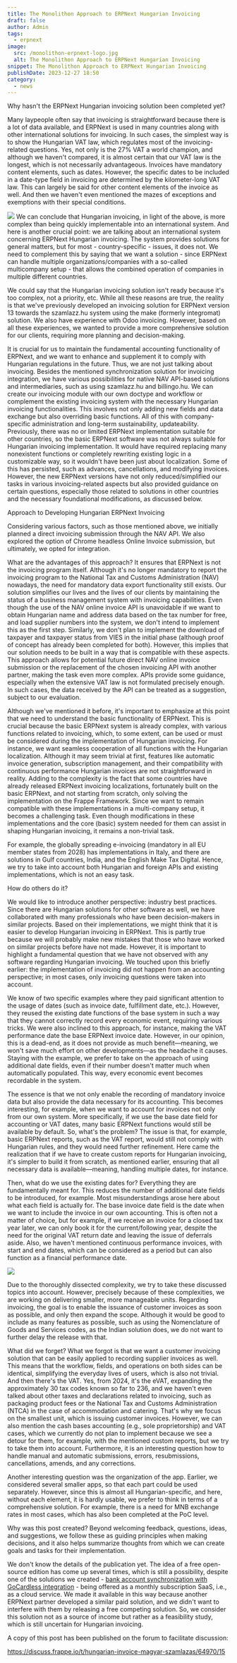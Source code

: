 ```yaml
---
title: The Monolithon Approach to ERPNext Hungarian Invoicing
draft: false
author: Admin
tags:
  - erpnext
image:
  src: /monolithon-erpnext-logo.jpg
  alt: The Monolithon Approach to ERPNext Hungarian Invoicing
snippet: The Monolithon Approach to ERPNext Hungarian Invoicing
publishDate: 2023-12-27 18:50
category:
  - news
---
```


Why hasn't the ERPNext Hungarian invoicing solution been completed yet?

Many laypeople often say that invoicing is straightforward because there is a lot of data available, and ERPNext is used in many countries along with other international solutions for invoicing. In such cases, the simplest way is to show the Hungarian VAT law, which regulates most of the invoicing-related questions. Yes, not only is the 27% VAT a world champion, and although we haven't compared, it is almost certain that our VAT law is the longest, which is not necessarily advantageous. Invoices have mandatory content elements, such as dates. However, the specific dates to be included in a date-type field in invoicing are determined by the kilometer-long VAT law. This can largely be said for other content elements of the invoice as well. And then we haven't even mentioned the mazes of exceptions and exemptions with their special conditions.

<img src="/images/ERPNext-hungarian-compliance.png">
We can conclude that Hungarian invoicing, in light of the above, is more complex than being quickly implementable into an international system. And here is another crucial point: we are talking about an international system concerning ERPNext Hungarian invoicing. The system provides solutions for general matters, but for most - country-specific - issues, it does not. We need to complement this by saying that we want a solution - since ERPNext can handle multiple organizations/companies with a so-called multicompany setup - that allows the combined operation of companies in multiple different countries.

We could say that the Hungarian invoicing solution isn't ready because it's too complex, not a priority, etc. While all these reasons are true, the reality is that we've previously developed an invoicing solution for ERPNext version 13 towards the szamlazz.hu system using the make (formerly integromat) solution. We also have experience with Odoo invoicing. However, based on all these experiences, we wanted to provide a more comprehensive solution for our clients, requiring more planning and decision-making.

It is crucial for us to maintain the fundamental accounting functionality of ERPNext, and we want to enhance and supplement it to comply with Hungarian regulations in the future. Thus, we are not just talking about invoicing. Besides the mentioned synchronization solution for invoicing integration, we have various possibilities for native NAV API-based solutions and intermediaries, such as using szamlazz.hu and billingo.hu. We can create our invoicing module with our own doctype and workflow or complement the existing invoicing system with the necessary Hungarian invoicing functionalities. This involves not only adding new fields and data exchange but also overriding basic functions. All of this with company-specific administration and long-term sustainability, updateability. Previously, there was no or limited ERPNext implementation suitable for other countries, so the basic ERPNext software was not always suitable for Hungarian invoicing implementation. It would have required replacing many nonexistent functions or completely rewriting existing logic in a customizable way, so it wouldn't have been just about localization. Some of this has persisted, such as advances, cancellations, and modifying invoices. However, the new ERPNext versions have not only reduced/simplified our tasks in various invoicing-related aspects but also provided guidance on certain questions, especially those related to solutions in other countries and the necessary foundational modifications, as discussed below.

Approach to Developing Hungarian ERPNext Invoicing

Considering various factors, such as those mentioned above, we initially planned a direct invoicing submission through the NAV API. We also explored the option of Chrome headless Online Invoice submission, but ultimately, we opted for integration.

What are the advantages of this approach? It ensures that ERPNext is not the invoicing program itself. Although it's no longer mandatory to report the invoicing program to the National Tax and Customs Administration (NAV) nowadays, the need for mandatory data export functionality still exists. Our solution simplifies our lives and the lives of our clients by maintaining the status of a business management system with invoicing capabilities. Even though the use of the NAV online invoice API is unavoidable if we want to obtain Hungarian name and address data based on the tax number for free, and load supplier numbers into the system, we don't intend to implement this as the first step. Similarly, we don't plan to implement the download of taxpayer and taxpayer status from VIES in the initial phase (although proof of concept has already been completed for both). However, this implies that our solution needs to be built in a way that is compatible with these aspects. This approach allows for potential future direct NAV online invoice submission or the replacement of the chosen invoicing API with another partner, making the task even more complex. APIs provide some guidance, especially when the extensive VAT law is not formulated precisely enough. In such cases, the data received by the API can be treated as a suggestion, subject to our evaluation.

Although we've mentioned it before, it's important to emphasize at this point that we need to understand the basic functionality of ERPNext. This is crucial because the basic ERPNext system is already complex, with various functions related to invoicing, which, to some extent, can be used or must be considered during the implementation of Hungarian invoicing. For instance, we want seamless cooperation of all functions with the Hungarian localization. Although it may seem trivial at first, features like automatic invoice generation, subscription management, and their compatibility with continuous performance Hungarian invoices are not straightforward in reality. Adding to the complexity is the fact that some countries have already released ERPNext invoicing localizations, fortunately built on the basic ERPNext, and not starting from scratch, only solving the implementation on the Frappe Framework. Since we want to remain compatible with these implementations in a multi-company setup, it becomes a challenging task. Even though modifications in these implementations and the core (basic) system needed for them can assist in shaping Hungarian invoicing, it remains a non-trivial task.

For example, the globally spreading e-invoicing (mandatory in all EU member states from 2028) has implementations in Italy, and there are solutions in Gulf countries, India, and the English Make Tax Digital. Hence, we try to take into account both Hungarian and foreign APIs and existing implementations, which is not an easy task.

How do others do it?

We would like to introduce another perspective: industry best practices. Since there are Hungarian solutions for other software as well, we have collaborated with many professionals who have been decision-makers in similar projects. Based on their implementations, we might think that it is easier to develop Hungarian invoicing in ERPNext. This is partly true because we will probably make new mistakes that those who have worked on similar projects before have not made. However, it is important to highlight a fundamental question that we have not observed with any software regarding Hungarian invoicing. We touched upon this briefly earlier: the implementation of invoicing did not happen from an accounting perspective; in most cases, only invoicing questions were taken into account.

We know of two specific examples where they paid significant attention to the usage of dates (such as invoice date, fulfillment date, etc.). However, they reused the existing date functions of the base system in such a way that they cannot correctly record every economic event, requiring various tricks. We were also inclined to this approach, for instance, making the VAT performance date the base ERPNext invoice date. However, in our opinion, this is a dead-end, as it does not provide as much benefit—meaning, we won't save much effort on other developments—as the headache it causes. Staying with the example, we prefer to take on the approach of using additional date fields, even if their number doesn't matter much when automatically populated. This way, every economic event becomes recordable in the system.

The essence is that we not only enable the recording of mandatory invoice data but also provide the data necessary for its accounting. This becomes interesting, for example, when we want to account for invoices not only from our own system. More specifically, if we use the base date field for accounting or VAT dates, many basic ERPNext functions would still be available by default. So, what's the problem? The issue is that, for example, basic ERPNext reports, such as the VAT report, would still not comply with Hungarian rules, and they would need further refinement. Here came the realization that if we have to create custom reports for Hungarian invoicing, it's simpler to build it from scratch, as mentioned earlier, ensuring that all necessary data is available—meaning, handling multiple dates, for instance.

Then, what do we use the existing dates for? Everything they are fundamentally meant for. This reduces the number of additional date fields to be introduced, for example. Most misunderstandings arose here about what each field is actually for. The base invoice date field is the date when we want to include the invoice in our own accounting. This is often not a matter of choice, but for example, if we receive an invoice for a closed tax year later, we can only book it for the current/following year, despite the need for the original VAT return date and leaving the issue of deferrals aside. Also, we haven't mentioned continuous performance invoices, with start and end dates, which can be considered as a period but can also function as a financial performance date.

<img src="/images/ERPNext-hungarian-compliance-02.png">

Due to the thoroughly dissected complexity, we try to take these discussed topics into account. However, precisely because of these complexities, we are working on delivering smaller, more manageable units. Regarding invoicing, the goal is to enable the issuance of customer invoices as soon as possible, and only then expand the scope. Although it would be good to include as many features as possible, such as using the Nomenclature of Goods and Services codes, as the Indian solution does, we do not want to further delay the release with that.

What did we forget?
What we forgot is that we want a customer invoicing solution that can be easily applied to recording supplier invoices as well. This means that the workflow, fields, and operations on both sides can be identical, simplifying the everyday lives of users, which is also not trivial. And then there's the VAT. Yes, from 2024, it's the eVAT, expanding the approximately 30 tax codes known so far to 236, and we haven't even talked about other taxes and declarations related to invoicing, such as packaging product fees or the National Tax and Customs Administration (NTCA) in the case of accommodation and catering. That's why we focus on the smallest unit, which is issuing customer invoices. However, we can also mention the cash bases accounting (e.g., sole proprietorship) and VAT cases, which we currently do not plan to implement because we see a detour for them, for example, with the mentioned custom reports, but we try to take them into account. Furthermore, it is an interesting question how to handle manual and automatic submissions, errors, resubmissions, cancellations, amends, and any corrections.

Another interesting question was the organization of the app. Earlier, we considered several smaller apps, so that each part could be used separately. However, since this is almost all Hungarian-specific, and here, without each element, it is hardly usable, we prefer to think in terms of a comprehensive solution. For example, there is a need for MNB exchange rates in most cases, which has also been completed at the PoC level.

Why was this post created?
Beyond welcoming feedback, questions, ideas, and suggestions, we follow these as guiding principles when making decisions, and it also helps summarize thoughts from which we can create goals and tasks for their implementation.

We don't know the details of the publication yet. The idea of a free open-source edition has come up several times, which is still a possibility, despite one of the solutions we created - <a href="https://www.monolithon.com/gocardless">bank account synchronization with GoCardless integration</a> - being offered as a monthly subscription SaaS, i.e., as a cloud service. We made it available in this way because another ERPNext partner developed a similar paid solution, and we didn't want to interfere with them by releasing a free competing solution. So, we consider this solution not as a source of income but rather as a feasibility study, which is still uncertain for Hungarian invoicing.

A copy of this post has been published on the forum to facilitate discussion:

<a href="https://discuss.frappe.io/t/hungarian-invoice-magyar-szamlazas/64970/15">https://discuss.frappe.io/t/hungarian-invoice-magyar-szamlazas/64970/15</a></p>
